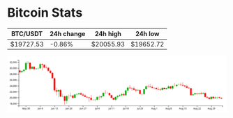 # Bitcoin Stats

BTC/USDT|24h change|24h high|24h low|
|---|---|---|---|
|$19727.53|-0.86%|$20055.93|$19652.72|

<img src="./chart.svg">

